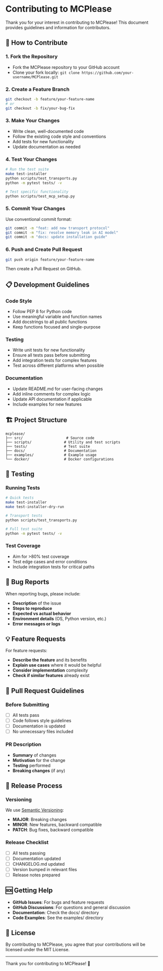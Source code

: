 # Contributing to MCPlease

Thank you for your interest in contributing to MCPlease! This document provides guidelines and information for contributors.

## 🤝 How to Contribute

### 1. **Fork the Repository**
- Fork the MCPlease repository to your GitHub account
- Clone your fork locally: `git clone https://github.com/your-username/MCPlease.git`

### 2. **Create a Feature Branch**
```bash
git checkout -b feature/your-feature-name
# or
git checkout -b fix/your-bug-fix
```

### 3. **Make Your Changes**
- Write clean, well-documented code
- Follow the existing code style and conventions
- Add tests for new functionality
- Update documentation as needed

### 4. **Test Your Changes**
```bash
# Run the test suite
make test-installer
python scripts/test_transports.py
python -m pytest tests/ -v

# Test specific functionality
python scripts/test_mcp_setup.py
```

### 5. **Commit Your Changes**
Use conventional commit format:
```bash
git commit -m "feat: add new transport protocol"
git commit -m "fix: resolve memory leak in AI model"
git commit -m "docs: update installation guide"
```

### 6. **Push and Create Pull Request**
```bash
git push origin feature/your-feature-name
```
Then create a Pull Request on GitHub.

## 📋 Development Guidelines

### **Code Style**
- Follow PEP 8 for Python code
- Use meaningful variable and function names
- Add docstrings to all public functions
- Keep functions focused and single-purpose

### **Testing**
- Write unit tests for new functionality
- Ensure all tests pass before submitting
- Add integration tests for complex features
- Test across different platforms when possible

### **Documentation**
- Update README.md for user-facing changes
- Add inline comments for complex logic
- Update API documentation if applicable
- Include examples for new features

## 🏗️ Project Structure

```
mcplease/
├── src/                    # Source code
├── scripts/               # Utility and test scripts
├── tests/                 # Test suite
├── docs/                  # Documentation
├── examples/              # Example usage
└── docker/                # Docker configurations
```

## 🧪 Testing

### **Running Tests**
```bash
# Quick tests
make test-installer
make test-installer-dry-run

# Transport tests
python scripts/test_transports.py

# Full test suite
python -m pytest tests/ -v
```

### **Test Coverage**
- Aim for >80% test coverage
- Test edge cases and error conditions
- Include integration tests for critical paths

## 🐛 Bug Reports

When reporting bugs, please include:
- **Description** of the issue
- **Steps to reproduce**
- **Expected vs actual behavior**
- **Environment details** (OS, Python version, etc.)
- **Error messages or logs**

## 💡 Feature Requests

For feature requests:
- **Describe the feature** and its benefits
- **Explain use cases** where it would be helpful
- **Consider implementation** complexity
- **Check if similar features** already exist

## 📝 Pull Request Guidelines

### **Before Submitting**
- [ ] All tests pass
- [ ] Code follows style guidelines
- [ ] Documentation is updated
- [ ] No unnecessary files included

### **PR Description**
- **Summary** of changes
- **Motivation** for the change
- **Testing** performed
- **Breaking changes** (if any)

## 🚀 Release Process

### **Versioning**
We use [Semantic Versioning](https://semver.org/):
- **MAJOR**: Breaking changes
- **MINOR**: New features, backward compatible
- **PATCH**: Bug fixes, backward compatible

### **Release Checklist**
- [ ] All tests passing
- [ ] Documentation updated
- [ ] CHANGELOG.md updated
- [ ] Version bumped in relevant files
- [ ] Release notes prepared

## 🆘 Getting Help

- **GitHub Issues**: For bugs and feature requests
- **GitHub Discussions**: For questions and general discussion
- **Documentation**: Check the docs/ directory
- **Code Examples**: See the examples/ directory

## 📄 License

By contributing to MCPlease, you agree that your contributions will be licensed under the MIT License.

---

Thank you for contributing to MCPlease! 🚀
